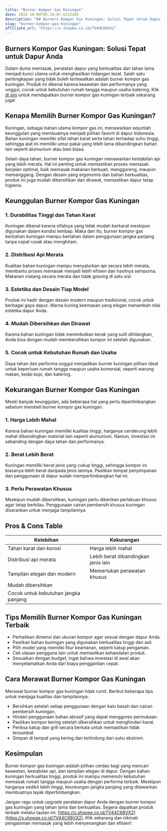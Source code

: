 ```yaml
---
title: "Burner Kompor Gas Kuningan"
date: 2025-10-04T05:10:07.622310Z
description: "## Burners Kompor Gas Kuningan: Solusi Tepat untuk Dapur Anda..."
slug: "burner-kompor-gas-kuningan"
affiliate_url: "https://s.shopee.co.id/7V44C68VX2"
---
```

## Burners Kompor Gas Kuningan: Solusi Tepat untuk Dapur Anda

Dalam dunia memasak, peralatan dapur yang berkualitas dan tahan lama menjadi kunci utama untuk menghasilkan hidangan lezat. Salah satu perlengkapan yang tidak boleh terlewatkan adalah burner kompor gas kuningan. Produk ini dikenal karena keawetan dan performanya yang unggul, cocok untuk kebutuhan rumah tangga maupun usaha katering. Klik [di sini](https://s.shopee.co.id/7V44C68VX2) untuk mendapatkan burner kompor gas kuningan terbaik sekarang juga!

## Kenapa Memilih Burner Kompor Gas Kuningan?

Kuningan, sebagai bahan utama kompor gas ini, menawarkan sejumlah keunggulan yang membuatnya menjadi pilihan favorit di dapur Indonesia. Bahan kuningan memiliki sifat tahan karat serta tahan terhadap suhu tinggi, sehingga alat ini memiliki umur pakai yang lebih lama dibandingkan bahan lain seperti alumunium atau besi biasa.

Selain daya tahan, burner kompor gas kuningan menawarkan kestabilan api yang lebih merata. Hal ini penting untuk memastikan proses memasak berjalan optimal, baik memasak makanan berkuah, menggoreng, maupun memanggang. Dengan desain yang ergonomis dan bahan berkualitas, produk ini juga mudah dibersihkan dan dirawat, memastikan dapur tetap higienis.

## Keunggulan Burner Kompor Gas Kuningan

### 1. Durabilitas Tinggi dan Tahan Karat
Kuningan dikenal karena sifatnya yang tidak mudah berkarat meskipun digunakan dalam kondisi lembap. Maka dari itu, burner kompor gas berbahan kuningan mampu bertahan dalam penggunaan jangka panjang tanpa cepat rusak atau menghitam.

### 2. Distribusi Api Merata
Kualitas bahan kuningan mampu menyalurkan api secara lebih merata, membantu proses memasak menjadi lebih efisien dan hasilnya sempurna. Makanan matang secara merata dan tidak gosong di satu sisi.

### 3. Estetika dan Desain Tiap Model
Produk ini hadir dengan desain modern maupun tradisional, cocok untuk berbagai gaya dapur. Warna kuning keemasan yang elegan menambah nilai estetika dapur Anda.

### 4. Mudah Dibersihkan dan Dirawat
Karena bahan kuningan tidak menimbulkan kerak yang sulit dihilangkan, Anda bisa dengan mudah membersihkan kompor ini setelah digunakan.

### 5. Cocok untuk Kebutuhan Rumah dan Usaha
Daya tahan dan performa unggul menjadikan burner kuningan pilihan ideal untuk keperluan rumah tangga maupun usaha komersial, seperti warung makan, kedai kopi, dan katering.

## Kekurangan Burner Kompor Gas Kuningan

Meski banyak keunggulan, ada beberapa hal yang perlu dipertimbangkan sebelum membeli burner kompor gas kuningan.

### 1. Harga Lebih Mahal
Karena bahan kuningan memiliki kualitas tinggi, harganya cenderung lebih mahal dibandingkan material lain seperti alumunium. Namun, investasi ini sebanding dengan daya tahan dan performanya.

### 2. Berat Lebih Berat
Kuningan memiliki berat jenis yang cukup tinggi, sehingga kompor ini biasanya lebih berat daripada jenis lainnya. Pastikan tempat penyimpanan dan penggunaan di dapur sudah mempertimbangkan hal ini.

### 3. Perlu Perawatan Khusus
Meskipun mudah dibersihkan, kuningan perlu diberikan perlakuan khusus agar tetap berkilau. Penggunaan cairan pembersih khusus kuningan disarankan untuk menjaga tampilannya.

## Pros & Cons Table

| Kelebihan                     | Kekurangan                                |
|------------------------------|-------------------------------------------|
| Tahan karat dan korosi     | Harga lebih mahal                        |
| Distribusi api merata       | Lebih berat dibandingkan jenis lain     |
| Tampilan elegan dan modern | Memerlukan perawatan khusus             |
| Mudah dibersihkan          |                                                       |
| Cocok untuk kebutuhan jangka panjang |                                    |

## Tips Memilih Burner Kompor Gas Kuningan Terbaik

- Perhatikan dimensi dan ukuran kompor agar sesuai dengan dapur Anda.
- Pastikan bahan kuningan yang digunakan berkualitas tinggi dan asli.
- Pilih model yang memiliki fitur keamanan, seperti katup pengaman.
- Cek ulasan pengguna lain untuk memastikan kehandalan produk.
- Sesuaikan dengan budget, ingat bahwa investasi di awal akan menyelamatkan Anda dari biaya penggantian cepat.

## Cara Merawat Burner Kompor Gas Kuningan

Merawat burner kompor gas kuningan tidak rumit. Berikut beberapa tips untuk menjaga kualitas dan tampilannya:

- Bersihkan setelah setiap penggunaan dengan kain basah dan cairan pembersih kuningan.
- Hindari penggunaan bahan abrasif yang dapat menggores permukaan.
- Pastikan kompor kering setelah dibersihkan untuk menghindari karat.
- Periksa katup dan grill secara berkala untuk memastikan tidak tersumbat.
- Simpan di tempat yang kering dan terlindung dari suhu ekstrem.

## Kesimpulan

Burner kompor gas kuningan adalah pilihan cerdas bagi yang mencari keawetan, kestabilan api, dan tampilan elegan di dapur. Dengan bahan kuningan berkualitas tinggi, produk ini mampu memenuhi kebutuhan memasak rumah tangga maupun usaha dengan performa terbaik. Meskipun harganya sedikit lebih tinggi, keuntungan jangka panjang yang ditawarkan membuatnya layak dipertimbangkan.

Jangan ragu untuk upgrade peralatan dapur Anda dengan burner kompor gas kuningan yang tahan lama dan berkualitas. Segera dapatkan produk terbaik melalui tautan ini: [https://s.shopee.co.id/7V44C68VX2](https://s.shopee.co.id/7V44C68VX2). Klik sekarang dan nikmati pengalaman memasak yang lebih menyenangkan dan efisien!